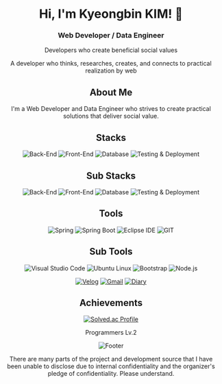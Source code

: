 <h1 align="center">Hi, I'm Kyeongbin KIM! 👋</h1>

<h3 align="center">Web Developer / Data Engineer</h3>

<p align="center">Developers who create beneficial social values</p>
<p align="center">A developer who thinks, researches, creates, and connects to practical realization by web</p>

<h2 align="center">About Me</h2>

<p align="center">I'm a Web Developer and Data Engineer who strives to create practical solutions that deliver social value.</p>

<h2 align="center">Stacks</h2>

<p align="center">
  <img src="https://img.shields.io/badge/Back--End-Java%20%7C%20Spring%20Framework%20%7C%20JSP-007396?style=flat-square&logo=Java&logoColor=white" alt="Back-End">
  <img src="https://img.shields.io/badge/Front--End-HTML%20%7C%20CSS%20%7C%20JavaScript-E34F26?style=flat-square&logo=HTML5&logoColor=white" alt="Front-End">
  <img src="https://img.shields.io/badge/Database-MySQL%20%7C%20AWS%20RDS-4479A1?style=flat-square&logo=MySQL&logoColor=white" alt="Database">
  <img src="https://img.shields.io/badge/Testing%20%26%20Deployment-Maven%20%7C%20JUnit-0769AD?style=flat-square&logo=Java&logoColor=white" alt="Testing & Deployment">
</p>

<h2 align="center">Sub Stacks</h2>

<p align="center">
  <img src="https://img.shields.io/badge/Back--End-C%20%7C%20MyBatis-007396?style=flat-square&logo=C&logoColor=black" alt="Back-End">
  <img src="https://img.shields.io/badge/Front--End-Bootstrap%20%7C%20JavaScript%20%7C%20Vue.js-E34F26?style=flat-square&logo=Bootstrap&logoColor=white" alt="Front-End">
  <img src="https://img.shields.io/badge/Database-MariaDB%20%7C%20Oracle-4479A1?style=flat-square&logo=MariaDB&logoColor=white" alt="Database">
  <img src="https://img.shields.io/badge/Testing%20%26%20Deployment-Gradle%20%7C%20Docker-0769AD?style=flat-square&logo=Docker&logoColor=white" alt="Testing & Deployment">
</p>

<h2 align="center">Tools</h2>

<p align="center">
  <img src="https://img.shields.io/badge/Spring-6DB33F?style=flat-square&logo=Spring&logoColor=white" alt="Spring">
  <img src="https://img.shields.io/badge/Spring%20Boot-6DB33F?style=flat-square&logo=Spring%20Boot&logoColor=white" alt="Spring Boot">
  <img src="https://img.shields.io/badge/Eclipse%20IDE-2C2255?style=flat-square&logo=Eclipse%20IDE&logoColor=white" alt="Eclipse IDE">
  <img src="https://img.shields.io/badge/GIT-181717?style=flat-square&logo=GIT&logoColor=white" alt="GIT">
</p>

<h2 align="center">Sub Tools</h2>

<p align="center">
  <img src="https://img.shields.io/badge/Visual%20Studio%20Code-007ACC?style=flat-square&logo=Visual%20Studio%20Code&logoColor=white" alt="Visual Studio Code">
  <img src="https://img.shields.io/badge/Ubuntu%20Linux-E95420?style=flat-square&logo=Ubuntu&logoColor=white" alt="Ubuntu Linux">
  <img src="https://img.shields.io/badge/Bootstrap-000000?style=flat-square&logo=Bootstrap&logoColor=white" alt="Bootstrap">
  <img src="https://img.shields.io/badge/Node.js-339933?style=flat-square&logo=Node.js&logoColor=white" alt="Node.js">
</p>

<p align="center">
  <a href="https://velog.io/@kkb3431" target="_blank"><img src="https://img.shields.io/badge/Velog-20C997?style=flat-square&logo=Velog&logoColor=white" alt="Velog"></a>
  <a href="mailto:kyeongbin3431@gmail.com" target="_blank"><img src="https://img.shields.io/badge/Gmail-d14836?style=flat-square&logo=Gmail&logoColor=white" alt="Gmail"></a>
  <a href="https://rlarudqls.github.io/Record.html" target="_blank"><img src="https://img.shields.io/badge/Diary-blue?style=for-the-badge" alt="Diary"></a>
</p>

<h2 align="center">Achievements</h2>

<p align="center">
  <a href="https://solved.ac/kkb3431/" target="_blank"><img src="http://mazassumnida.wtf/api/v2/generate_badge?boj=kkb3431" alt="Solved.ac Profile"></a>
</p>

<p align="center">
  Programmers Lv.2
</p>

<p align="center">
  <img src="https://capsule-render.vercel.app/api?type=waving&color=auto&height=200&section=footer" alt="Footer">
</p>

<p align="center">
  There are many parts of the project and development source that I have been unable to disclose due to internal confidentiality and the organizer's pledge of confidentiality. Please understand.
</p>

